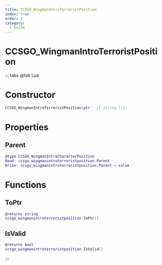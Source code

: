 ```yaml
---
title: CCSGO_WingmanIntroTerroristPosition
index: true
order: 2
category:
  - Guide
---
```


# CCSGO_WingmanIntroTerroristPosition

::: tabs
@tab Lua
# Constructor
```lua
CCSGO_WingmanIntroTerroristPosition(ptr --[[ string ]])
```
# Properties
## Parent 
```lua
@type CCSGO_WingmanIntroCharacterPosition
Read: ccsgo_wingmanintroterroristposition.Parent
Write: ccsgo_wingmanintroterroristposition.Parent = value
```
# Functions
## ToPtr
```lua
@returns string
ccsgo_wingmanintroterroristposition:ToPtr()
```
## IsValid
```lua
@returns bool
ccsgo_wingmanintroterroristposition:IsValid()
```

:::